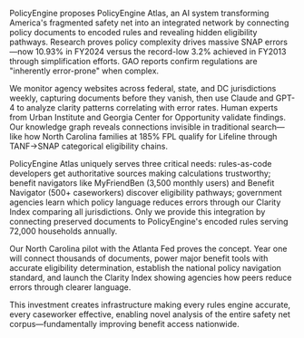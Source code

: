 PolicyEngine proposes PolicyEngine Atlas, an AI system transforming America's fragmented safety net into an integrated network by connecting policy documents to encoded rules and revealing hidden eligibility pathways. Research proves policy complexity drives massive SNAP errors—now 10.93% in FY2024 versus the record-low 3.2% achieved in FY2013 through simplification efforts. GAO reports confirm regulations are "inherently error-prone" when complex.

We monitor agency websites across federal, state, and DC jurisdictions weekly, capturing documents before they vanish, then use Claude and GPT-4 to analyze clarity patterns correlating with error rates. Human experts from Urban Institute and Georgia Center for Opportunity validate findings. Our knowledge graph reveals connections invisible in traditional search—like how North Carolina families at 185% FPL qualify for Lifeline through TANF→SNAP categorical eligibility chains.

PolicyEngine Atlas uniquely serves three critical needs: rules-as-code developers get authoritative sources making calculations trustworthy; benefit navigators like MyFriendBen (3,500 monthly users) and Benefit Navigator (500+ caseworkers) discover eligibility pathways; government agencies learn which policy language reduces errors through our Clarity Index comparing all jurisdictions. Only we provide this integration by connecting preserved documents to PolicyEngine's encoded rules serving 72,000 households annually.

Our North Carolina pilot with the Atlanta Fed proves the concept. Year one will connect thousands of documents, power major benefit tools with accurate eligibility determination, establish the national policy navigation standard, and launch the Clarity Index showing agencies how peers reduce errors through clearer language.

This investment creates infrastructure making every rules engine accurate, every caseworker effective, enabling novel analysis of the entire safety net corpus—fundamentally improving benefit access nationwide.